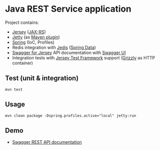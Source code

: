 # Java REST Service application

Project contains:

* [Jersey][2] ([JAX-RS][9])
* [Jetty][3] (as [Maven plugin][10])
* [Spring][4] (IoC, Profiles)
* Redis integration with [Jedis][8] ([Spring Data][5])
* [Swagger for Jersey][6] API documentation with [Swagger UI][7]
* Integration tests with [Jersey Test Framework][11] support ([Grizzly][12] as HTTP container)

## Test (unit & integration)

    mvn test

## Usage

    mvn clean package -Dspring.profiles.active="local" jetty:run

## Demo

 * [Swagger REST API documentation][1]

[1]: http://localhost:8080
[2]: https://jersey.java.net
[3]: http://www.eclipse.org/jetty
[4]: http://spring.io/
[5]: http://projects.spring.io/spring-data-redis/
[6]: https://github.com/wordnik/swagger-core/wiki/Java-JAXRS-Quickstart
[7]: http://swagger.wordnik.com/
[8]: https://github.com/xetorthio/jedis
[9]: https://jax-rs-spec.java.net/
[10]: http://docs.codehaus.org/display/JETTY/Maven+Jetty+Plugin
[11]: https://jersey.java.net/documentation/latest/test-framework.html
[12]: https://grizzly.java.net/
